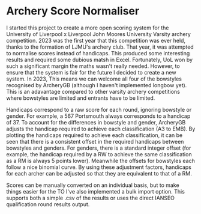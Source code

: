 # Archery Score Normaliser

I started this project to create a more open scoring system for the University of Liverpool x Liverpool John Moores University Varsity archery competition. 2023 was the first year that this competition was ever held, thanks to the formation of LJMU's archery club. That year, it was attempted to normalise scores instead of handicaps. This produced some interesting results and required some dubious matsh in Excel. Fortunately, UoL won by such a significant margin the maths wasn't really needed. However, to ensure that the system is fair for the future I decided to create a new system. In 2023, This means we can welcome all four of the bowstyles recognised by ArcheryGB (although I haven't implemented longbow yet). This is an adavantage compared to other varsity archery competitions where bowstyles are limited and entrants have to be limited.

Handicaps correspond to a raw score for each round, ignoring bowstyle or gender. For example, a 567 Portsmouth always corresponds to a handicap of 37. To account for the differences in bowstyle and gender, ArcheryGB adjusts the handicap required to achieve each classification (A3 to EMB). By plotting the handicaps required to achieve each classification, it can be seen that there is a consistent offset in the required handicaps between bowstyles and genders. For genders, there is a standard integer offset (for example, the handicap required by a RW to achieve the same classification as a RM is always 5 points lower). Meanwhile the offsets for bowstyles each follow a nice binomial curve. By using these adjustment factors, handicaps for each archer can be adjusted so that they are equivalent to that of a RM.

Scores can be manually converted on an individual basis, but to make things easier for the TO I've also implemented a bulk import option. This supports both a simple .csv of the results or uses the direct IANSEO qualification round results output.

